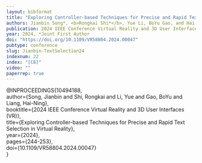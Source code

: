 ```yaml
---
layout: bibformat
title: "Exploring Controller-based Techniques for Precise and Rapid Text Selection in Virtual Reality"
authors: Jianbin Song*, <b>Rongkai Shi*</b>, Yue Li, BoYu Gao, and Hai-Ning Liang
publication: 2024 IEEE Conference Virtual Reality and 3D User Interfaces (VR)
year: 2024, *Joint First Author
doi: "https://doi.org/10.1109/VR58804.2024.00047"
pubtype: conference
slug: Jianbin-TextSelection24
indexnum: 22
index: "[C8]"
video: ""
paperrep: true
---
```


@INPROCEEDINGS{10494188, <br/>
  author={Song, Jianbin and Shi, Rongkai and Li, Yue and Gao, BoYu and Liang, Hai-Ning},<br/>
  booktitle={2024 IEEE Conference Virtual Reality and 3D User Interfaces (VR)}, <br/>
  title={Exploring Controller-based Techniques for Precise and Rapid Text Selection in Virtual Reality}, <br/>
  year={2024},<br/>
  pages={244-253},<br/>
  doi={10.1109/VR58804.2024.00047}<br/>
  }
